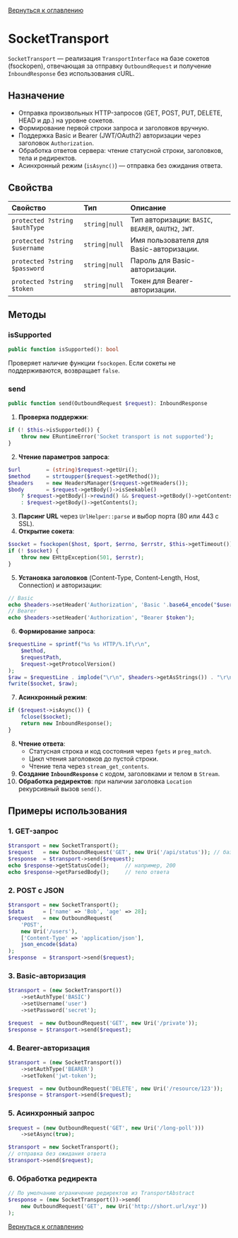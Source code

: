 [Вернуться к оглавлению](../../../../index.md)
# SocketTransport

`SocketTransport` — реализация `TransportInterface` на базе сокетов (fsockopen), отвечающая за отправку `OutboundRequest` и получение `InboundResponse` без использования cURL.

## Назначение

- Отправка произвольных HTTP-запросов (GET, POST, PUT, DELETE, HEAD и др.) на уровне сокетов.
- Формирование первой строки запроса и заголовков вручную.
- Поддержка Basic и Bearer (JWT/OAuth2) авторизации через заголовок `Authorization`.
- Обработка ответов сервера: чтение статусной строки, заголовков, тела и редиректов.
- Асинхронный режим (`isAsync()`) — отправка без ожидания ответа.

## Свойства

| Свойство           | Тип            | Описание                                                                   |
|:------------------|:---------------|:---------------------------------------------------------------------------|
| `protected ?string $authType` | `string\|null`   | Тип авторизации: `BASIC`, `BEARER`, `OAUTH2`, `JWT`.                        |
| `protected ?string $username` | `string\|null`   | Имя пользователя для Basic-авторизации.                                     |
| `protected ?string $password` | `string\|null`   | Пароль для Basic-авторизации.                                               |
| `protected ?string $token`    | `string\|null`   | Токен для Bearer-авторизации.                                               |

## Методы

### isSupported
```php
public function isSupported(): bool
```
Проверяет наличие функции `fsockopen`. Если сокеты не поддерживаются, возвращает `false`.

### send
```php
public function send(OutboundRequest $request): InboundResponse
```
1. **Проверка поддержки**:
```php
if (! $this->isSupported()) {
    throw new ERuntimeError('Socket transport is not supported');
}
```

2. **Чтение параметров запроса**:
```php
$url        = (string)$request->getUri();
$method     = strtoupper($request->getMethod());
$headers    = new HeadersManager($request->getHeaders());
$body       = $request->getBody()->isSeekable()
    ? $request->getBody()->rewind() && $request->getBody()->getContents()
    : $request->getBody()->getContents();
```

3. **Парсинг URL** через `UrlHelper::parse` и выбор порта (80 или 443 с SSL).
4. **Открытие сокета**:
```php
$socket = fsockopen($host, $port, $errno, $errstr, $this->getTimeout());
if (! $socket) {
    throw new EHttpException(501, $errstr);
}
```

5. **Установка заголовков** (Content-Type, Content-Length, Host, Connection) и авторизации:
```php
// Basic
echo $headers->setHeader('Authorization', 'Basic '.base64_encode("$user:$pass"));
// Bearer
echo $headers->setHeader('Authorization', "Bearer $token");
```

6. **Формирование запроса**:
```php
$requestLine = sprintf("%s %s HTTP/%.1f\r\n",
    $method,
    $requestPath,
    $request->getProtocolVersion()
);
$raw = $requestLine . implode("\r\n", $headers->getAsStrings()) . "\r\n\r\n" . $body;
fwrite($socket, $raw);
```

7. **Асинхронный режим**:
```php
if ($request->isAsync()) {
    fclose($socket);
    return new InboundResponse();
}
```

8. **Чтение ответа**:
   - Статусная строка и код состояния через `fgets` и `preg_match`.
   - Цикл чтения заголовков до пустой строки.
   - Чтение тела через `stream_get_contents`.
9. **Создание `InboundResponse`** с кодом, заголовками и телом в `Stream`.
10. **Обработка редиректов**: при наличии заголовка `Location` рекурсивный вызов `send()`.

## Примеры использования

### 1. GET-запрос
```php
$transport = new SocketTransport();
$request   = new OutboundRequest('GET', new Uri('/api/status')); // базовый хост и порт берутся из настроек Requester
$response  = $transport->send($request);
echo $response->getStatusCode();     // например, 200
echo $response->getParsedBody();     // тело ответа
```

### 2. POST с JSON
```php
$transport = new SocketTransport();
$data      = ['name' => 'Bob', 'age' => 28];
$request   = new OutboundRequest(
    'POST',
    new Uri('/users'),
    ['Content-Type' => 'application/json'],
    json_encode($data)
);
$response  = $transport->send($request);
```

### 3. Basic-авторизация
```php
$transport = (new SocketTransport())
    ->setAuthType('BASIC')
    ->setUsername('user')
    ->setPassword('secret');

$request  = new OutboundRequest('GET', new Uri('/private'));
$response = $transport->send($request);
```

### 4. Bearer-авторизация
```php
$transport = (new SocketTransport())
    ->setAuthType('BEARER')
    ->setToken('jwt-token');

$request  = new OutboundRequest('DELETE', new Uri('/resource/123'));
$response = $transport->send($request);
```

### 5. Асинхронный запрос
```php
$request = (new OutboundRequest('GET', new Uri('/long-poll')))
    ->setAsync(true);

$transport = new SocketTransport();
// отправка без ожидания ответа
$transport->send($request);
```

### 6. Обработка редиректа
```php
// По умолчанию ограничение редиректов из TransportAbstract
$response = (new SocketTransport())->send(
    new OutboundRequest('GET', new Uri('http://short.url/xyz'))
);
```

[Вернуться к оглавлению](../../../../index.md)

